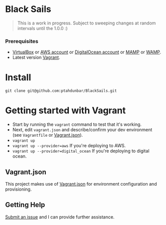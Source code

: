 # Black Sails

> This is a work in progress. Subject to sweeping changes at random intervals until the 1.0.0 :)

### Prerequisites
* [VirtualBox](https://www.virtualbox.org/) or [AWS account](http://aws.amazon.com/) or [DigitalOcean account](http://digitalocean.com/) or [MAMP](https://www.mamp.info/en/) or [WAMP](http://www.wampserver.com/en/).
* Latest version [Vagrant](http://www.vagrantup.com/).

# Install
```
git clone git@github.com:ptahdunbar/BlackSails.git
````

# Getting started with Vagrant
* Start by running the `vagrant` command to test that it's working.
* Next, edit `vagrant.json` and describe/confirm your dev environment (see `Vagrantfile` or [Vagrant.json](https://github.com/ptahdunbar/Vagrant.json)).
* `vagrant up`
* `vagrant up --provider=aws` If you're deploying to AWS.
* `vagrant up --provider=digital_ocean` If you're deploying to digital ocean.

## Vagrant.json

This project makes use of [Vagrant.json](https://github.com/ptahdunbar/Vagrant.json) for environment configuration and provisioning.

## Getting Help

[Submit an issue](https://github.com/ptahdunbar/BlackSails/issues/new) and I can provide further assistance.
